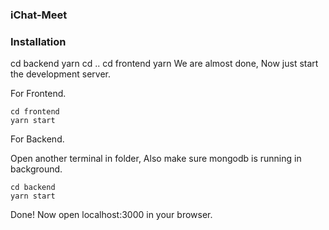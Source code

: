### iChat-Meet
### Installation
cd backend
yarn
cd ..
cd frontend
yarn
We are almost done, Now just start the development server.

For Frontend.
```shell
cd frontend
yarn start
```
For Backend.

Open another terminal in folder, Also make sure mongodb is running in background.
```shell
cd backend
yarn start
```
Done! Now open localhost:3000 in your browser.

